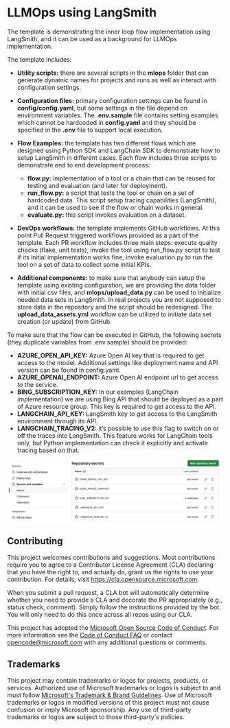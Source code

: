 # LLMOps using LangSmith

The template is demonstrating the inner loop flow implementation using LangSmith, and it can be used as a background for LLMOps implementation.

The template includes:

-	**Utility scripts:** there are several scripts in the **mlops** folder that can generate dynamic names for projects and runs as well as interact with configuration settings.
-	**Configuration files:** primary configuration settings can be found in **config/config.yaml**, but some settings in the file depend on environment variables. The **.env.sample** file contains setting examples which cannot be hardcoded in **config.yaml** and they should be specified in the **.env** file to support local execution.
-	**Flow Examples:** the template has two different flows which are designed using Python SDK and LangChain SDK to demonstrate how to setup LangSmith in different cases. Each flow includes three scripts to demonstrate end to end development process:

    - **flow.py:** implementation of a tool or a chain that can be reused for testing and evaluation (and later for deployment).
    - **run_flow.py:** a script that tests the tool or chain on a set of hardcoded data. This script setup tracing capabilities (LangSmith), and it can be used to see if the flow or chain works in general.
    - **evaluate.py:** this script invokes evaluation on a dataset.

-	**DevOps workflows:** the template implements GitHub workflows. At this point Pull Request triggered workflows provided as a part of the template. Each PR workflow includes three main steps: execute quality checks (flake, unit tests), invoke the tool using run_flow.py script to test if its initial implementation works fine, invoke evaluation.py to run the tool on a set of data to collect some initial KPIs.
-	**Additional components:** to make sure that anybody can setup the template using existing configuration, we are providing the data folder with initial csv files, and **mlops/upload_data.py** can be used to initialize needed data sets in LangSmith. In real projects you are not supposed to store data in the repository and the script should be redesigned. The **upload_data_assets.yml** workflow can be utilized to initiate data set creation (or update) from GitHub.

To make sure that the flow can be executed in GitHub, the following secrets (they duplicate variables from .env.sample) should be provided:

-	**AZURE_OPEN_API_KEY:** Azure Open AI key that is required to get access to the model. Additional settings like deployment name and API version can be found in config.yaml.
-	**AZURE_OPENAI_ENDPOINT:** Azure Open AI endpoint url to get access to the service.
-	**BING_SUBSCRIPTION_KEY:** In our examples (LangChain implementation) we are using Bing API that should be deployed as a part of Azure resource group. This key is required to get access to the API.
-	**LANGCHAIN_API_KEY:** LangSmith key to get access to the LangSmith environment through its API.
-	**LANGCHAIN_TRACING_V2:** it’s possible to use this flag to switch on or off the traces into LangSmith. This feature works for LangChain tools only, but Python implementation can check it explicitly and activate tracing based on that.

![GitHub Secrets](./docs/secrets.jpg)

## Contributing

This project welcomes contributions and suggestions.  Most contributions require you to agree to a
Contributor License Agreement (CLA) declaring that you have the right to, and actually do, grant us
the rights to use your contribution. For details, visit https://cla.opensource.microsoft.com.

When you submit a pull request, a CLA bot will automatically determine whether you need to provide
a CLA and decorate the PR appropriately (e.g., status check, comment). Simply follow the instructions
provided by the bot. You will only need to do this once across all repos using our CLA.

This project has adopted the [Microsoft Open Source Code of Conduct](https://opensource.microsoft.com/codeofconduct/).
For more information see the [Code of Conduct FAQ](https://opensource.microsoft.com/codeofconduct/faq/) or
contact [opencode@microsoft.com](mailto:opencode@microsoft.com) with any additional questions or comments.

## Trademarks

This project may contain trademarks or logos for projects, products, or services. Authorized use of Microsoft 
trademarks or logos is subject to and must follow 
[Microsoft's Trademark & Brand Guidelines](https://www.microsoft.com/en-us/legal/intellectualproperty/trademarks/usage/general).
Use of Microsoft trademarks or logos in modified versions of this project must not cause confusion or imply Microsoft sponsorship.
Any use of third-party trademarks or logos are subject to those third-party's policies.
